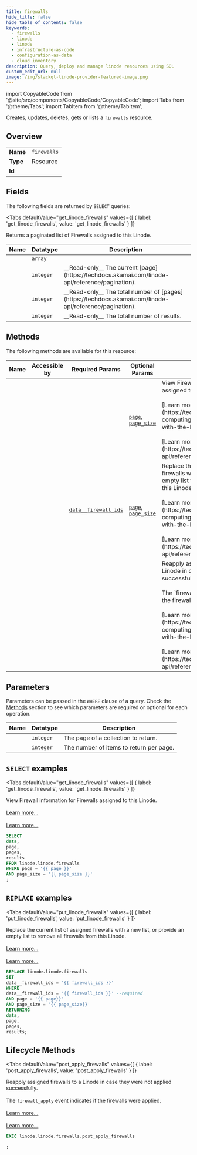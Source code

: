 ```yaml
--- 
title: firewalls
hide_title: false
hide_table_of_contents: false
keywords:
  - firewalls
  - linode
  - linode
  - infrastructure-as-code
  - configuration-as-data
  - cloud inventory
description: Query, deploy and manage linode resources using SQL
custom_edit_url: null
image: /img/stackql-linode-provider-featured-image.png
---
```


import CopyableCode from '@site/src/components/CopyableCode/CopyableCode';
import Tabs from '@theme/Tabs';
import TabItem from '@theme/TabItem';

Creates, updates, deletes, gets or lists a <code>firewalls</code> resource.

## Overview
<table><tbody>
<tr><td><b>Name</b></td><td><code>firewalls</code></td></tr>
<tr><td><b>Type</b></td><td>Resource</td></tr>
<tr><td><b>Id</b></td><td><CopyableCode code="linode.linode.firewalls" /></td></tr>
</tbody></table>

## Fields

The following fields are returned by `SELECT` queries:

<Tabs
    defaultValue="get_linode_firewalls"
    values={[
        { label: 'get_linode_firewalls', value: 'get_linode_firewalls' }
    ]}
>
<TabItem value="get_linode_firewalls">

Returns a paginated list of Firewalls assigned to this Linode.

<table>
<thead>
    <tr>
    <th>Name</th>
    <th>Datatype</th>
    <th>Description</th>
    </tr>
</thead>
<tbody>
<tr>
    <td><CopyableCode code="data" /></td>
    <td><code>array</code></td>
    <td></td>
</tr>
<tr>
    <td><CopyableCode code="page" /></td>
    <td><code>integer</code></td>
    <td>__Read-only__ The current [page](https://techdocs.akamai.com/linode-api/reference/pagination).</td>
</tr>
<tr>
    <td><CopyableCode code="pages" /></td>
    <td><code>integer</code></td>
    <td>__Read-only__ The total number of [pages](https://techdocs.akamai.com/linode-api/reference/pagination).</td>
</tr>
<tr>
    <td><CopyableCode code="results" /></td>
    <td><code>integer</code></td>
    <td>__Read-only__ The total number of results.</td>
</tr>
</tbody>
</table>
</TabItem>
</Tabs>

## Methods

The following methods are available for this resource:

<table>
<thead>
    <tr>
    <th>Name</th>
    <th>Accessible by</th>
    <th>Required Params</th>
    <th>Optional Params</th>
    <th>Description</th>
    </tr>
</thead>
<tbody>
<tr>
    <td><a href="#get_linode_firewalls"><CopyableCode code="get_linode_firewalls" /></a></td>
    <td><CopyableCode code="select" /></td>
    <td></td>
    <td><a href="#parameter-page"><code>page</code></a>, <a href="#parameter-page_size"><code>page_size</code></a></td>
    <td>View Firewall information for Firewalls assigned to this Linode.<br /><br />[Learn more...](https://techdocs.akamai.com/cloud-computing/docs/getting-started-with-the-linode-cli)<br /><br />[Learn more...](https://techdocs.akamai.com/linode-api/reference/get-started#oauth)</td>
</tr>
<tr>
    <td><a href="#put_linode_firewalls"><CopyableCode code="put_linode_firewalls" /></a></td>
    <td><CopyableCode code="replace" /></td>
    <td><a href="#parameter-data__firewall_ids"><code>data__firewall_ids</code></a></td>
    <td><a href="#parameter-page"><code>page</code></a>, <a href="#parameter-page_size"><code>page_size</code></a></td>
    <td>Replace the current list of assigned firewalls with a new list, or provide an empty list to remove all firewalls from this Linode.<br /><br />[Learn more...](https://techdocs.akamai.com/cloud-computing/docs/getting-started-with-the-linode-cli)<br /><br />[Learn more...](https://techdocs.akamai.com/linode-api/reference/get-started#oauth)</td>
</tr>
<tr>
    <td><a href="#post_apply_firewalls"><CopyableCode code="post_apply_firewalls" /></a></td>
    <td><CopyableCode code="exec" /></td>
    <td></td>
    <td></td>
    <td>Reapply assigned firewalls to a Linode in case they were not applied successfully.<br /><br />The `firewall_apply` event indicates if the firewalls were applied.<br /><br />[Learn more...](https://techdocs.akamai.com/cloud-computing/docs/getting-started-with-the-linode-cli)<br /><br />[Learn more...](https://techdocs.akamai.com/linode-api/reference/get-started#oauth)</td>
</tr>
</tbody>
</table>

## Parameters

Parameters can be passed in the `WHERE` clause of a query. Check the [Methods](#methods) section to see which parameters are required or optional for each operation.

<table>
<thead>
    <tr>
    <th>Name</th>
    <th>Datatype</th>
    <th>Description</th>
    </tr>
</thead>
<tbody>
<tr id="parameter-page">
    <td><CopyableCode code="page" /></td>
    <td><code>integer</code></td>
    <td>The page of a collection to return.</td>
</tr>
<tr id="parameter-page_size">
    <td><CopyableCode code="page_size" /></td>
    <td><code>integer</code></td>
    <td>The number of items to return per page.</td>
</tr>
</tbody>
</table>

## `SELECT` examples

<Tabs
    defaultValue="get_linode_firewalls"
    values={[
        { label: 'get_linode_firewalls', value: 'get_linode_firewalls' }
    ]}
>
<TabItem value="get_linode_firewalls">

View Firewall information for Firewalls assigned to this Linode.<br /><br />[Learn more...](https://techdocs.akamai.com/cloud-computing/docs/getting-started-with-the-linode-cli)<br /><br />[Learn more...](https://techdocs.akamai.com/linode-api/reference/get-started#oauth)

```sql
SELECT
data,
page,
pages,
results
FROM linode.linode.firewalls
WHERE page = '{{ page }}'
AND page_size = '{{ page_size }}'
;
```
</TabItem>
</Tabs>


## `REPLACE` examples

<Tabs
    defaultValue="put_linode_firewalls"
    values={[
        { label: 'put_linode_firewalls', value: 'put_linode_firewalls' }
    ]}
>
<TabItem value="put_linode_firewalls">

Replace the current list of assigned firewalls with a new list, or provide an empty list to remove all firewalls from this Linode.<br /><br />[Learn more...](https://techdocs.akamai.com/cloud-computing/docs/getting-started-with-the-linode-cli)<br /><br />[Learn more...](https://techdocs.akamai.com/linode-api/reference/get-started#oauth)

```sql
REPLACE linode.linode.firewalls
SET 
data__firewall_ids = '{{ firewall_ids }}'
WHERE 
data__firewall_ids = '{{ firewall_ids }}' --required
AND page = '{{ page}}'
AND page_size = '{{ page_size}}'
RETURNING
data,
page,
pages,
results;
```
</TabItem>
</Tabs>


## Lifecycle Methods

<Tabs
    defaultValue="post_apply_firewalls"
    values={[
        { label: 'post_apply_firewalls', value: 'post_apply_firewalls' }
    ]}
>
<TabItem value="post_apply_firewalls">

Reapply assigned firewalls to a Linode in case they were not applied successfully.<br /><br />The `firewall_apply` event indicates if the firewalls were applied.<br /><br />[Learn more...](https://techdocs.akamai.com/cloud-computing/docs/getting-started-with-the-linode-cli)<br /><br />[Learn more...](https://techdocs.akamai.com/linode-api/reference/get-started#oauth)

```sql
EXEC linode.linode.firewalls.post_apply_firewalls 

;
```
</TabItem>
</Tabs>

